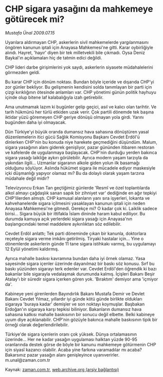 # CHP sigara yasağını da mahkemeye götürecek mi?

*Mustafa Ünal 2009.07.15*

<tr><td class="metin" colspan="2" style="padding-top: 20px; padding-left: 5px; padding-right: 10px;">Uyarılara aldırmayan CHP, askerlerin sivil mahkemelerde yargılanmasını öngören kanunun iptali için Anayasa Mahkemesi'ne gitti. Karar oybirliğiyle alındı. Hayret, 'hayır' diyen bir tek milletvekili bile çıkmadı. Oysa Deniz Baykal'ın açıklamaları hiç de tatmin edici değildi.</td></tr><tr><td class="metin" colspan="2" style="padding-top: 20px; padding-left: 5px; padding-right: 10px;"><p>CHP lideri darbe girişimlerini yok saydı, askerlerin siyasete müdahalelerini görmezden geldi.
<p>Bu karar CHP için dönüm noktası. Bundan böyle içeride ve dışarıda CHP'yi zor günler bekliyor. Bu gelişmenin kendisini solda tanımlayan bir parti için çizgi kırıklığının ötesinde anlamları var. CHP yönetimi günün politik hayhuyu içinde olup bitene laf kalabalığıyla izah getirebilir.
<p>Ama unutmamak lazım ki bugünler gelip geçici, asıl ve kalıcı olan tarihtir. Ve tarih hükmünü her türlü etkiden uzak verir. Çok partili dönemde tek başına iktidar yüzü göremeyen CHP geriye dönüşü olmayan yola girdi. Yarını bugünden daha iyi olmayacak. 
<p>Dün Türkiye'yi büyük oranda dumansız hava sahasına dönüştüren yasal düzenlemelerin itici gücü Sağlık Komisyonu Başkanı Cevdet Erdöl'ü dinlerken CHP'nin bu konuda niye harekete geçmediğini düşündüm. Malum, sigara yasağının alanı giderek genişliyor, pazar gününden itibaren restoran ve kafelerde de uygulanmaya başlayacak. CHP'nin durduğu yerden bakınca sigara yasağı laikliğe aykırı görülebilir. Ayrıca modern yaşam tarzıyla da yakından ilgili... Uzmanlar sigaranın alkole giden yolun ilk basamağı olduğunu söylüyor. Aslında hükümet sigara ile mücadele ediyor maskesiyle içki düşmanlığı yapıyor olamaz mı? Bu da dolaylı olarak yaşam tarzına müdahale değil midir?
<p> Televizyoncu Erkan Tan geçtiğimiz günlerde 'Resmî ve özel toplantılarda alkol almayı çağdaşlık sanan sapık bir zihniyet var' dediğinde en ağır tepkiyi CHP'lilerden almıştı. CHP kamusal alanların yanı sıra işyerleri, lokanta ve kahvehanelerde sigara içilmesini yasaklayan kanunun iptali için neden Anayasa Mahkemesi'ne gitmedi. Gerekçe mi? O kadar çok ki. Laiklik sadece birisi... Sigara büyük bir ittifakla İslam dininde haram kabul ediliyor. Bu durumda kamuya açık yerlerdeki sigara yasağı için Anayasa'nın başlangıcındaki temel maddelere aykırılıktan söz edilebilir.
<p>Cevdet Erdöl anlattı; Tek parti döneminde çıkan bir kanunla, doktorlara reçeteyle sigara verme imkânı getirilmiş. Tiryaki hastalar için... Yine o dönemlerde askerlerin günde 11 tane sigara istihkakı varmış, bu uygulamayı 12 Eylül yönetimi kaldırmış. 
<p>Ayrıca mahalle baskısı kavramına bundan daha iyi örnek olamaz. Yasa sayesinde sigara içenler üzerinde dayanılmaz bir baskı söz konusu. Sırf bu baskı yüzünden sigarayı terk edenler var. Cevdet Erdöl'den öğrendik ki bazı bakanlar bile sigarayla vedalaşmak durumunda kalmış. İçişleri Bakanı Beşir Atalay'ı bir süredir sigara içerken gören yok. 'Bıraktım' demiyor ama 'içmiyor da'.
<p>Kabineye yeni girenlerden Bayındırlık Bakanı Mustafa Demir ve Devlet Bakanı Cevdet Yılmaz, yıllardır iyi günde kötü günde birlikte oldukları sigaraya 'buraya kadar' demişler ve son noktayı koymuşlar. Başbakan Erdoğan'ın sigaraya karşı tepkisi biliniyor. Bakanların dumansız hava sahasına katkısı mahalle baskısının bir sonucu değil elbette. Belki kabineye uyum diye açıklanabilir. CHP'nin gözüyle bakınca mahalle baskısının tipik bir örneği olarak değerlendirilebilir.
<p>Türkiye'de sigara içenlerin oranı çok yüksek. Dünya ortalamasının üzerinde... Her ne kadar yasağın uygulaması halktan yüzde 90-95 oranlarında destek görse de böyle bir kanunu mahkemeye götürmenin CHP için siyasî kazancı olabilir. Acaba yine farkına varamadılar mı acaba? Bakarsınız pazar yasağın alanı genişleyince uyanıverirler. m.unal@zaman.com.tr <br/></p></p></p></p></p></p></p></p></p></td></tr>

Kaynak: [zaman.com.tr](http://zaman.com.tr/yazar.do?yazino=869455), [web.archive.org (arşiv bağlantısı)](http://web.archive.org/web/20090831041627/http://www.zaman.com.tr:80/yazar.do?yazino=869455)
